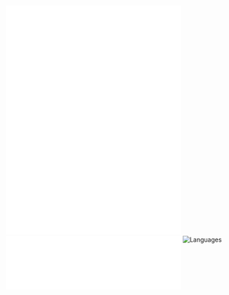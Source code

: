 <div>
    <picture align="left">
        <img src="https://github.com/tywysocki/tywysocki/blob/main/metrics.plugin.leetcode.svg" alt="Metrics" width="400">
    </picture>
    <picture align="right">
        <img src="https://github.com/tywysocki/tywysocki/blob/main/metrics.plugin.languages.details.svg" align="top" alt="Languages" width="400">
    </picture>
    <picture align="right">
        <img src="" align="top" alt="Languages" width="400">
    </picture>
</div>
